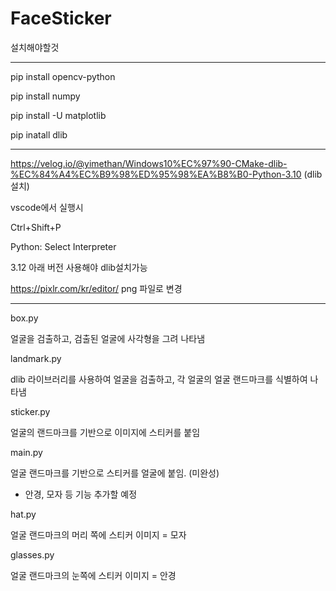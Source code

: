 # FaceSticker

설치해야할것
_________________________________________________

pip install opencv-python

pip install numpy

pip install -U matplotlib

pip inatall dlib
_________________________________________________

https://velog.io/@yimethan/Windows10%EC%97%90-CMake-dlib-%EC%84%A4%EC%B9%98%ED%95%98%EA%B8%B0-Python-3.10 (dlib 설치)

vscode에서 실행시 

Ctrl+Shift+P

Python: Select Interpreter

3.12 아래 버전 사용해야 dlib설치가능

https://pixlr.com/kr/editor/
png 파일로 변경
_________________________________________________

box.py

얼굴을 검출하고, 검출된 얼굴에 사각형을 그려 나타냄

landmark.py

dlib 라이브러리를 사용하여 얼굴을 검출하고, 각 얼굴의 얼굴 랜드마크를 식별하여 나타냄

sticker.py

얼굴의 랜드마크를 기반으로 이미지에 스티커를 붙임

main.py

얼굴 랜드마크를 기반으로 스티커를 얼굴에 붙임. (미완성)
+ 안경, 모자 등 기능 추가할 예정

hat.py

얼굴 랜드마크의 머리 쪽에 스티커 이미지 = 모자

glasses.py

얼굴 랜드마크의 눈쪽에 스티커 이미지 = 안경



 

